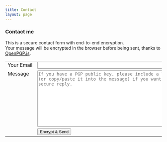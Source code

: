 ```yaml
---
title: Contact
layout: page
---
```



<script src="{{ site.url_base }}/assets/openpgp.min.js" type="text/javascript"></script>
<script src="{{ site.url_base }}/assets/contact-pgp.js" type="text/javascript"></script>


<h3>Contact me</h3>

<p>This is a secure contact form with end-to-end encryption.<br/>
Your message will be encrypted in the browser before being sent, thanks to <a href="https://openpgpjs.org" target="_blank">OpenPGP.js</a>.</p>

<form id="form" method="post" action="https://blog.mayel.space/_/contact-pgp/send_form.php">
	<table width="100%">
		<tr>
	  		<td valign="top">
	   			<label for="email">Your&nbsp;Email</label>
	 		</td>
	  		<td valign="top">
	   			<input type="text" name="email" style="width:100%; font-size:14px" required="true">
	  		</td>
	 	</tr>
		<tr>
			<td valign="top">
				<label for="message">Message</label>
			</td>
			<td valign="top">
				<textarea  id="message" name="message" style="height:180px; width:100%; min-width:450px; font-size:14px" required="true" placeholder="If you have a PGP public key, please include a link (or copy/paste it into the message) if you want a secure reply."></textarea>
		 </td>
		</tr>
		<tr>
		  	<td >
			</td>
			<td >
				<input type="submit" value="Encrypt & Send">
		  	</td>
		</tr>
	</table>
</form>
